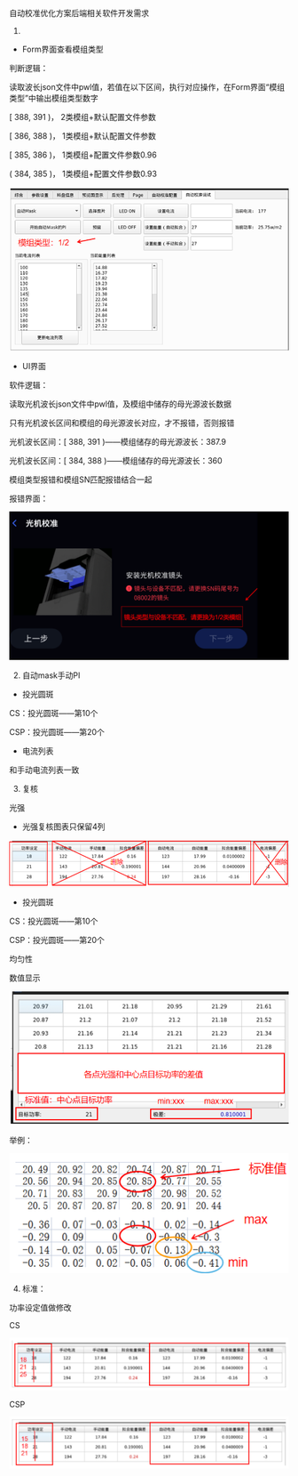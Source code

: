 自动校准优化方案后端相关软件开发需求



1. 

- Form界面查看模组类型

判断逻辑：

读取波长json文件中pwl值，若值在以下区间，执行对应操作，在Form界面“模组类型”中输出模组类型数字

[ 388, 391 )， 2类模组+默认配置文件参数

[ 386, 388 )， 1类模组+默认配置文件参数

[ 385, 386 )， 1类模组+配置文件参数0.96

( 384, 385 )， 1类模组+配置文件参数0.93



![image-20230329181148617](自动校准优化方案软件开发.assets/image-20230329181148617.png)



- UI界面

软件逻辑：

读取光机波长json文件中pwl值，及模组中储存的母光源波长数据

只有光机波长区间和模组的母光源波长对应，才不报错，否则报错

光机波长区间：[ 388, 391 )——模组储存的母光源波长：387.9

光机波长区间：[ 384, 388 )——模组储存的母光源波长：360 

模组类型报错和模组SN匹配报错结合一起

报错界面：

![image-20230329185430258](自动校准优化方案软件开发.assets/image-20230329185430258.png)







2. 自动mask手动PI

- 投光圆斑

CS：投光圆斑——第10个

CSP：投光圆斑——第20个

- 电流列表

和手动电流列表一致



3. 复核

光强

- 光强复核图表只保留4列

![image-20230329180246449](自动校准优化方案软件开发.assets/image-20230329180246449.png)



- 投光圆斑

CS：投光圆斑——第10个

CSP：投光圆斑——第20个



均匀性

数值显示

![image-20230329180428274](自动校准优化方案软件开发.assets/image-20230329180428274.png)

举例：

![image-20230329180455226](自动校准优化方案软件开发.assets/image-20230329180455226.png)



4. 标准：

功率设定值做修改

CS

![image-20230329181012755](自动校准优化方案软件开发.assets/image-20230329181012755.png)

CSP

![image-20230329181037387](自动校准优化方案软件开发.assets/image-20230329181037387.png)






